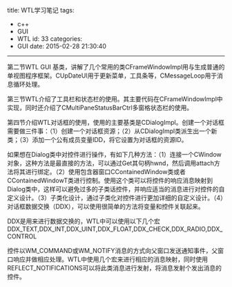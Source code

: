 title: WTL学习笔记
tags:
  - c++
  - GUI
  - WTL
id: 33
categories:
  - GUI
date: 2015-02-28 21:30:40
---

第二节WTL GUI 基类，讲解了几个常用的类CFrameWindowImpl用与生成普通的单视图程序框架。CUpDateUI用于更新菜单，工具条等，CMessageLoop用于消息循环处理。

<!--more-->

第三节WTL介绍了工具栏和状态栏的使用。其主要代码在CFrameWindowImpl中实现，同时还介绍了CMultiPaneStatusBarCtrl多窗格状态栏的使用。

第四节介绍WTL对话框的使用，使用的主要基类是CDialogImpl。创建一个对话框需要做三件事：（1）创建一个对话框资源；（2）从CDialogImpl类派生出一个新类；（3）添加一个公有成员变量IDD，将它设置为对话框的资源ID。

如果想在Dialog类中对控件进行操作，有如下几种方法：（1）连接一个CWindow对象，这种方法是最直接的方法，可以通过Get其句柄hwnd，然后调用attach方法将其进行绑定。（2）使用包含器窗口CContainedWindow类或者CContainedWindowT类进行控制。使用这个类可以将控件的响应消息映射到Dialog类中，这样可以避免过多的子类话控件，并响应适当的消息进行对控件的自定义设计。（3）子类化设计，通过子类化对控件进行更加详细的自定义设计。（4）对话框数据交换（DDX），可以使用很简单的方法将变量和控件关联起来。

DDX是用来进行数据交换的，WTL中可以使用以下几个宏DDX_TEXT,DDX_INT,DDX_UINT,DDX_FLOAT,DDX_CHECK,DDX_RADIO,DDX_CONTROL

控件以WM_COMMAND或WM_NOTIFY消息的方式向父窗口发送通知事件，父窗口响应并做相应处理。WTL中使用几个宏来进行相应的消息映射，同时使用REFLECT_NOTIFICATIONS可以将此类消息进行发射，将消息发射个发出消息的控件。